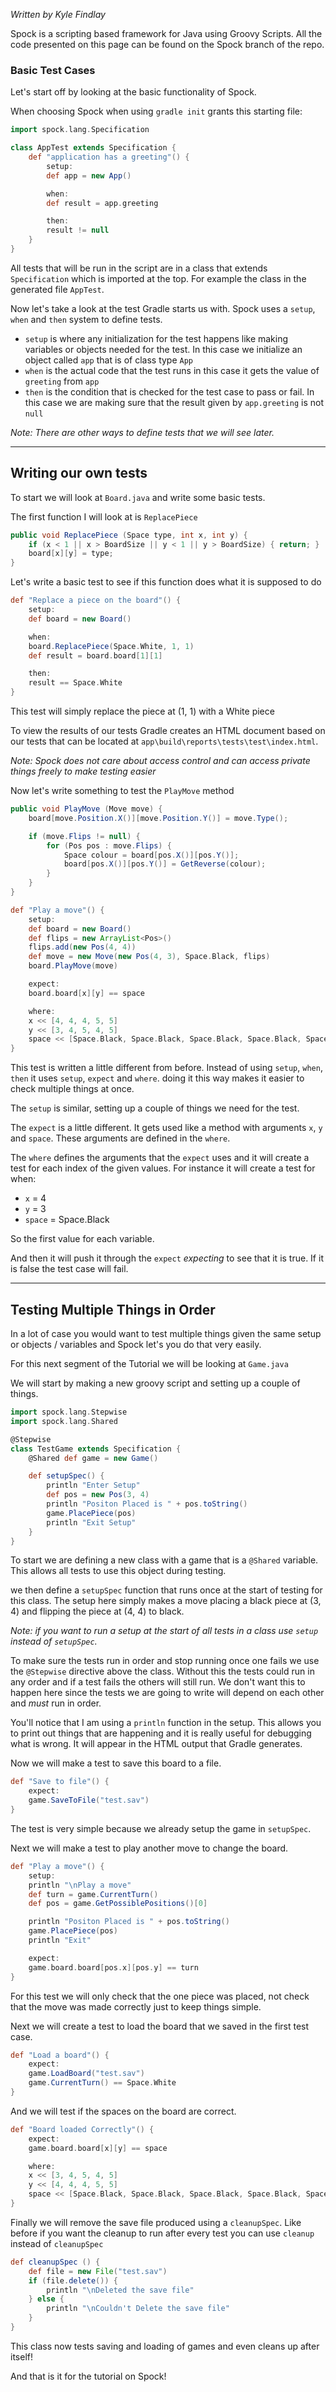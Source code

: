 *Written by Kyle Findlay*

Spock is a scripting based framework for Java using Groovy Scripts. All the code presented on this page can be found on the Spock branch of the repo.

### Basic Test Cases

Let's start off by looking at the basic functionality of Spock.

When choosing Spock when using `gradle init` grants this starting file:

```groovy
import spock.lang.Specification

class AppTest extends Specification {
    def "application has a greeting"() {
        setup:
        def app = new App()

        when:
        def result = app.greeting

        then:
        result != null
    }
}
```

All tests that will be run in the script are in a class that extends `Specification` which is imported at the top. For example the class in the generated file `AppTest`.

Now let's take a look at the test Gradle starts us with. Spock uses a `setup`, `when` and `then` system to define tests.
- `setup` is where any initialization for the test happens like making variables or objects needed for the test. In this case we initialize an object called `app` that is of class type `App`
- `when` is the actual code that the test runs in this case it gets the value of `greeting` from `app`
- `then` is the condition that is checked for the test case to pass or fail. In this case we are making sure that the result given by `app.greeting` is not `null`

*Note: There are other ways to define tests that we will see later.*

---

## Writing our own tests

To start we will look at `Board.java` and write some basic tests.

The first function I will look at is `ReplacePiece`
```java
public void ReplacePiece (Space type, int x, int y) {
    if (x < 1 || x > BoardSize || y < 1 || y > BoardSize) { return; }
    board[x][y] = type;
}
```

Let's write a basic test to see if this function does what it is supposed to do

```groovy
def "Replace a piece on the board"() {
    setup:
    def board = new Board()

    when:
    board.ReplacePiece(Space.White, 1, 1)
    def result = board.board[1][1]

    then:
    result == Space.White
}
```

This test will simply replace the piece at (1, 1) with a White piece

To view the results of our tests Gradle creates an HTML document based on our tests that can be located at `app\build\reports\tests\test\index.html`.

*Note: Spock does not care about access control and can access private things freely to make testing easier*

Now let's write something to test the `PlayMove` method

```java
public void PlayMove (Move move) {
    board[move.Position.X()][move.Position.Y()] = move.Type();

    if (move.Flips != null) {
        for (Pos pos : move.Flips) {
            Space colour = board[pos.X()][pos.Y()];
            board[pos.X()][pos.Y()] = GetReverse(colour);
        }
    }
}
```

```groovy
def "Play a move"() {
    setup:
    def board = new Board()
    def flips = new ArrayList<Pos>()
    flips.add(new Pos(4, 4))
    def move = new Move(new Pos(4, 3), Space.Black, flips)
    board.PlayMove(move)

    expect:
    board.board[x][y] == space

    where:
    x << [4, 4, 4, 5, 5]
    y << [3, 4, 5, 4, 5]
    space << [Space.Black, Space.Black, Space.Black, Space.Black, Space.White]
}
```

This test is written a little different from before. Instead of using `setup`, `when`, `then` it uses `setup`, `expect` and `where`. doing it this way makes it easier to check multiple things at once.

The `setup` is similar, setting up a couple of things we need for the test.

The `expect` is a little different. It gets used like a method with arguments `x`, `y` and `space`. These arguments are defined in the `where`.

The `where` defines the arguments that the `expect` uses and it will create a test for each index of the given values. For instance it will create a test for when:
- `x` = 4
- `y` = 3
- `space` = Space.Black

So the first value for each variable.

And then it will push it through the `expect` *expecting* to see that it is true. If it is false the test case will fail.

---

## Testing Multiple Things in Order

In a lot of case you would want to test multiple things given the same setup or objects / variables and Spock let's you do that very easily.

For this next segment of the Tutorial we will be looking at `Game.java`

We will start by making a new groovy script and setting up a couple of things.

```groovy
import spock.lang.Stepwise
import spock.lang.Shared

@Stepwise
class TestGame extends Specification {
    @Shared def game = new Game()

    def setupSpec() {
        println "Enter Setup"
        def pos = new Pos(3, 4)
        println "Positon Placed is " + pos.toString()
        game.PlacePiece(pos)
        println "Exit Setup"
    }
}
```

To start we are defining a new class with a game that is a `@Shared` variable. This allows all tests to use this object during testing.

we then define a `setupSpec` function that runs once at the start of testing for this class. The setup here simply makes a move placing a black piece at (3, 4) and flipping the piece at (4, 4) to black.

*Note: if you want to run a setup at the start of all tests in a class use `setup` instead of `setupSpec`.*

To make sure the tests run in order and stop running once one fails we use the `@Stepwise` directive above the class. Without this the tests could run in any order and if a test fails the others will still run. We don't want this to happen here since the tests we are going to write will depend on each other and *must* run in order.

You'll notice that I am using a `println` function in the setup. This allows you to print out things that are happening and it is really useful for debugging what is wrong. It will appear in the HTML output that Gradle generates.

Now we will make a test to save this board to a file.

```groovy
def "Save to file"() {
    expect:
    game.SaveToFile("test.sav")
}
```

The test is very simple because we already setup the game in `setupSpec`.

Next we will make a test to play another move to change the board.

```groovy
def "Play a move"() {
    setup:
    println "\nPlay a move"
    def turn = game.CurrentTurn()
    def pos = game.GetPossiblePositions()[0]

    println "Positon Placed is " + pos.toString()
    game.PlacePiece(pos)
    println "Exit"

    expect:
    game.board.board[pos.x][pos.y] == turn
}
```

For this test we will only check that the one piece was placed, not check that the move was made correctly just to keep things simple.

Next we will create a test to load the board that we saved in the first test case.

```groovy
def "Load a board"() {
    expect:
    game.LoadBoard("test.sav")
    game.CurrentTurn() == Space.White
}
```

And we will test if the spaces on the board are correct.

```groovy
def "Board loaded Correctly"() {
    expect:
    game.board.board[x][y] == space

    where:
    x << [3, 4, 5, 4, 5]
    y << [4, 4, 4, 5, 5]
    space << [Space.Black, Space.Black, Space.Black, Space.Black, Space.White]
}
```

Finally we will remove the save file produced using a `cleanupSpec`. Like before if you want the cleanup to run after every test you can use `cleanup` instead of `cleanupSpec`

```groovy
def cleanupSpec () {
    def file = new File("test.sav")
    if (file.delete()) {
        println "\nDeleted the save file"    
    } else {
        println "\nCouldn't Delete the save file"
    }
}
```

This class now tests saving and loading of games and even cleans up after itself!

And that is it for the tutorial on Spock!
